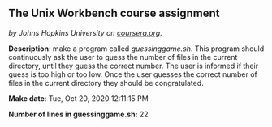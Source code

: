## The Unix Workbench course assignment
*by Johns Hopkins University on [coursera.org](https://www.coursera.org/).*


**Description**: make a program called *guessinggame.sh*. This program should continuously ask the user to guess the number of files in the current directory, until they guess the correct number. The user is informed if their guess is too high or too low. Once the user guesses the correct number of files in the current directory they should be congratulated. 


**Make date**: Tue, Oct 20, 2020 12:11:15 PM 


**Number of lines in guessinggame.sh:** 22
